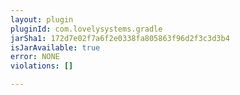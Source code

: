 ```yaml
---
layout: plugin
pluginId: com.lovelysystems.gradle
jarSha1: 172d7e02f7a6f2e0338fa805863f96d2f3c3d3b4
isJarAvailable: true
error: NONE
violations: []

---
```

